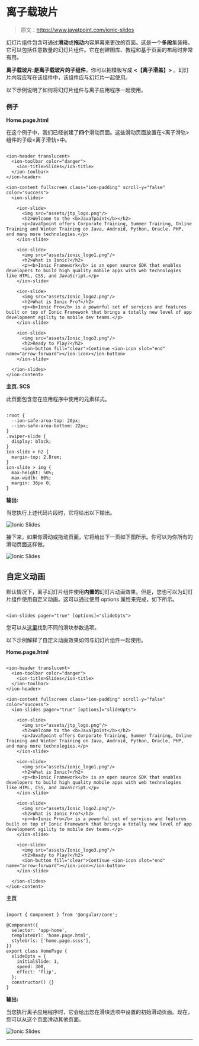 # 离子载玻片

> 原文：<https://www.javatpoint.com/ionic-slides>

幻灯片组件包含可通过**滑动**或**拖动**内容屏幕来更改的页面。这是一个**多段**集装箱。它可以包括任意数量的幻灯片组件。它在创建图库、教程和基于页面的布局时非常有用。

**离子载玻片:**是离子载玻片的**子组件**。你可以把模板写成 **<【离子滑盖】>** 。幻灯片内容应写在该组件中，该组件应与幻灯片一起使用。

以下示例说明了如何将幻灯片组件与离子应用程序一起使用。

### 例子

**Home.page.html**

在这个例子中，我们已经创建了**四个**滑动页面。这些滑动页面放置在<离子滑轨>组件的子级<离子滑轨>中。

```

<ion-header translucent>
  <ion-toolbar color="danger">
    <ion-title>Slides</ion-title>
  </ion-toolbar>
</ion-header>

<ion-content fullscreen class="ion-padding" scroll-y="false" color="success">
  <ion-slides>

    <ion-slide>
      <img src="assets/jtp_logo.png"/>
      <h2>Welcome to the <b>JavaTpoint</b></h2>
      <p>JavaTpoint offers Corporate Training, Summer Training, Online Training and Winter Training on Java, Android, Python, Oracle, PHP, and many more technologies.</p>
    </ion-slide>

    <ion-slide>
      <img src="assets/ionic_logo1.png"/>
      <h2>What is Ionic?</h2>
      <p><b>Ionic Framework</b> is an open source SDK that enables developers to build high quality mobile apps with web technologies like HTML, CSS, and JavaScript.</p>
    </ion-slide>

    <ion-slide>
      <img src="assets/Ionic_logo2.png"/>
      <h2>What is Ionic Pro?</h2>
      <p><b>Ionic Pro</b> is a powerful set of services and features built on top of Ionic Framework that brings a totally new level of app development agility to mobile dev teams.</p>
    </ion-slide>

    <ion-slide>
      <img src="assets/Ionic_logo3.png"/>
      <h2>Ready to Play?</h2>
      <ion-button fill="clear">Continue <ion-icon slot="end" name="arrow-forward"></ion-icon></ion-button>
    </ion-slide>

  </ion-slides>
</ion-content>

```

**主页. SCS**

此页面包含您在应用程序中使用的元素样式。

```

:root {
  --ion-safe-area-top: 20px;
  --ion-safe-area-bottom: 22px;
}
.swiper-slide {
  display: block;
}
ion-slide > h2 {
  margin-top: 2.8rem;
}
ion-slide > img {
  max-height: 50%;
  max-width: 60%;
  margin: 36px 0;
}

```

**输出:**

当您执行上述代码片段时，它将给出以下输出。

![Ionic Slides](img/3b4cb4eb35b01c2b9e9b327ab6559a2b.png)

接下来，如果你滑动或拖动页面，它将给出下一页如下图所示。你可以为你所有的滑动页面这样做。

![Ionic Slides](img/a2d1e9ac3613118dc4e2849d03125e3d.png)

## 自定义动画

默认情况下，离子幻灯片组件使用**内置的**幻灯片动画效果。但是，您也可以为幻灯片组件使用自定义动画。这可以通过使用 options 属性来完成，如下所示。

```

<ion-slides pager="true" [options]="slideOpts">

```

您可以从[这里](https://swiperjs.com/api/)找到不同的滑块参数选项。

以下示例解释了自定义动画效果如何与幻灯片组件一起使用。

**Home.page.html**

```

<ion-header translucent>
  <ion-toolbar color="danger">
    <ion-title>Slides</ion-title>
  </ion-toolbar>
</ion-header>

<ion-content fullscreen class="ion-padding" scroll-y="false" color="success">
  <ion-slides pager="true" [options]="slideOpts">

    <ion-slide>
      <img src="assets/jtp_logo.png"/>
      <h2>Welcome to the <b>JavaTpoint</b></h2>
      <p>JavaTpoint offers Corporate Training, Summer Training, Online Training and Winter Training on Java, Android, Python, Oracle, PHP, and many more technologies.</p>
    </ion-slide>

    <ion-slide>
      <img src="assets/ionic_logo1.png"/>
      <h2>What is Ionic?</h2>
      <p><b>Ionic Framework</b> is an open source SDK that enables developers to build high quality mobile apps with web technologies like HTML, CSS, and JavaScript.</p>
    </ion-slide>

    <ion-slide>
      <img src="assets/Ionic_logo2.png"/>
      <h2>What is Ionic Pro?</h2>
      <p><b>Ionic Pro</b> is a powerful set of services and features built on top of Ionic Framework that brings a totally new level of app development agility to mobile dev teams.</p>
    </ion-slide>

    <ion-slide>
      <img src="assets/Ionic_logo3.png"/>
      <h2>Ready to Play?</h2>
      <ion-button fill="clear">Continue <ion-icon slot="end" name="arrow-forward"></ion-icon></ion-button>
    </ion-slide>

  </ion-slides>
</ion-content>

```

**主页**

```

import { Component } from '@angular/core';

@Component({
  selector: 'app-home',
  templateUrl: 'home.page.html',
  styleUrls: ['home.page.scss'],
})
export class HomePage {
  slideOpts = {
    initialSlide: 1,
    speed: 300,
    effect: 'flip',
  };
  constructor() {}
}

```

**输出:**

当您执行离子应用程序时，它会给出您在滑块选项中设置的初始滑动页面。现在，您可以从这个页面滑动其他页面。

![Ionic Slides](img/ffd0eff07625807304d13357df70fd75.png)

* * *